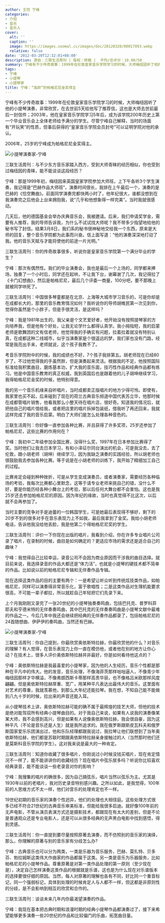 ```yaml
---
author: 王恺 宁峰
categories:
- 介绍
- 音乐
- 音乐人
cover:
  alt: ''
  caption: ''
  image: https://images.soomal.cc/images/doc/20120320/00017893.webp
  relative: false
date: '2012-03-20T12:32:01+08:00'
description: 源自：三联生活周刊 | 版权：转载 |  平均/总评分：10.00/50
summary: 宁峰有不少传奇故事：1999年在伦敦皇家音乐学院学习的时候，大师梅纽因听了他的小提琴演奏，非常欣赏，在去世前5天给他写了推荐信，这也是大师去世前最后一封信件；2003年，他在皇家音乐学院学习5年后，成为该学院200年历史上第一个毕业音乐会上全体老师给予满分的学生。尽管宁峰自己解释，当时的场面有“开玩笑”的性质……
tags:
- 宁峰
- 小提琴
- 小提琴家
title: 宁峰：“高龄”的帕格尼尼金奖得主
---
```


宁峰有不少传奇故事：1999年在伦敦皇家音乐学院学习的时候，大师梅纽因听了他的小提琴演奏，非常欣赏，在去世前5天给他写了推荐信，这也是大师去世前最后一封信件；2003年，他在皇家音乐学院学习5年后，成为该学院200年历史上第一个毕业音乐会上全体老师给予满分的学生。尽管宁峰自己解释，当时的场面有“开玩笑”的性质，但事后获得的“皇家音乐学院会员封号”可以证明学院对他的承认。

2006年，25岁的宁峰成为帕格尼尼金奖得主。

![小提琴演奏家-宁峰](https://images.soomal.cc/images/doc/20120320/00017893.webp)





三联生活周刊：与不少东方音乐家踏入西方，受到大师青睐的经历相似，你也受到过梅纽因的青睐，能不能谈谈这段经历？

宁峰：那是1999年初，梅纽因来英国皇家学院参加大师班，上下午各听3个学生演奏，我记得是“巴赫作品大师班”，演奏时间很长，我排在上午最后一个，演奏的是巴赫的《恰空舞曲》。前面同学演奏完都快两小时了，他年纪很大，谁都没想到在我演奏完之后他会上台来拥抱我，说“几乎和他想象得一样完美”。当时我就很感动。

几天后，他的德国基金会举办庆典音乐会，我被邀请。后来，我们申请奖学金，需要有人推荐，我的导师告诉我，为什么不试试找大师呢？我不带多少指望地给他的秘书写了封信。结果3月8日，我们系的秘书很神秘地交给我一个东西，原来是大师的回复，整个音乐学院都为此事而兴奋。信上面写道：“他的演奏深深地打动了我。他的音乐天赋与才能将使他的前途一片光明。”

三联生活周刊：你的传奇故事很多，听说你是皇家音乐学院第一个满分毕业的学生？

宁峰：那次有偶然性。我们的毕业演奏会，我也是最后一个上场的，同学都来捧场，独奏了一个小时后，同学还在起哄，不让我下台，谢幕谢了几次，我记得拉了《卡门幻想曲》，然后是帕格尼尼，最后几个评委一商量，100分吧，要不那晚上就被同学哄死了。

三联生活周刊：中国很多琴童都是在北京、上海等大城市学习音乐的，可是你却是在成都长大的，那里的音乐教育情况如何？我听说你的导师胡帷民第一次见到你，觉得你虽然是个小胖子，但是手很灵活，是这样吗？

宁峰：我是1981年出生的，我父亲是个文艺爱好者，他开始没有按照提琴家的方向培养我，但是他有个好处，让我无论学什么都得认真学。我小拇指短，我的启蒙老师是歌舞团的文有信老师，他觉得我的手确实有问题，拉着拉着就没有特别认真，在成都这种二线城市，似乎当演奏家是个很遥远的梦。我们家也没有门路，经常是我亮出手来，老师就说，这个孩子我教不了。

考音乐学院附中的时候，我的成绩也不好，7个孩子我排第五。胡老师现在已经80岁了，不过他觉得我的手虽然胖，但是演奏起来灵活。根据我的不足，他按照国际标准给我积累曲目，磨炼基本功，扩大我的音乐面，技巧性作品和经典作品都有练习。他是中国音乐教育的真正权威，我到英国后也是跟着他的儿子胡坤继续学习，我得帕格尼尼金奖的时候，他特别得意。

我的另一个音乐机缘来自听唱片，当时成都卖正版唱片的地方少得可怜。即使有，我家里也买不起，后来碰到了现在的荷兰古典音乐频道中国代表苏立华，他那时候在成都管唱片销售，他看我那么小整天待在唱片店，很好奇。知道我的情况后，就把他自己的唱片借给我，或者把店里的唱片拆掉包装纸，借我听了再还回来，我就这样完成了我的音乐启蒙。明白了大师们是怎么处理各种音色的。 

三联生活周刊：你好像一直参加各种比赛，并且获得了许多奖项，25岁还参加了帕格尼尼，这些比赛的作用何在？

宁峰：我初中二年级参加全国比赛，没得什么奖，1997年在日本参加比赛得了奖。当时他们让我去日本学习，有和小泽征尔同台演出的机会，可是我没去，去了伦敦，跟小胡老师（胡坤）继续学习，因为我缺乏演奏的实践经验，所以胡老师也很鼓励我去参加各种比赛。等于说是在小胡老师的训练下，我开始了精细加工自己的过程。

比赛肯定会碰到种种挫折，可是从学生变成演奏员，或者演奏家，需要经历各种临场的考验，我每次比赛都心里默念，这等于请专业老师来挑自己的错，没什么不好，要是你能历经各种小舞台上的考验，那以后任何大舞台都不会害怕。这也是我25岁还去参加帕格尼尼的原因。因为年纪的缘故，当时也真觉得不比这次，以后就不会再参加了。

当时主要的竞争对手是迪蕾的一位韩国学生，可是她最后表现得不够好，剩下的20岁不到的很多对手在音乐表现力上不如我，最后我拿到了金奖。我给小胡老师电话，告诉他我没给他丢脸，我是他第二个得帕格尼尼奖的学生。

三联生活周刊：评价一下你现在出版的唱片，我看到介绍，你在许多专业唱片公司录了唱片，在录制的时候，曲目是如何确定的？更适应市场的需求还是适合自己的趣味？

宁峰：我觉得自己比较幸运，录音公司不会因为商业原因而干涉我的曲目选择。就目前来说，我选择录音的作品大都还是“体力活”，也就是小提琴的硬技术都不简单的作品。比如说以前的帕格尼尼专辑和无伴奏作品专辑。

现在选择这类作品的目的主要有两个：一是希望让听众听到传统炫技类作品，如帕格尼尼，同样可以演奏得非常音乐化，富于歌唱性；二是这类作品对生理机能要求很高，不可能一辈子都拉，所以就趁自己年轻把它们先录下来。

上个月我刚刚又录完了一张20世纪的小提琴独奏奏鸣曲，包括巴托克、普罗科菲耶夫和亨德米特的无伴奏奏鸣曲，其中巴托克的无伴奏奏鸣曲是小提琴文献中最难的作品之一。今后几年中我还会继续把经典的无伴奏作品都录了，包括帕格尼尼的24首随想曲、伊萨伊的奏鸣曲，当然还有巴赫。

![小提琴演奏家-宁峰](https://images.soomal.cc/images/doc/20120320/00017894.webp)





三联生活周刊：你自己提到，你最欣赏奥依斯特拉赫，你最欣赏他的什么？对音乐的理解？有人觉得，在音乐表现力上你一直在模仿他，或者他在别的地方让你心动？在技术上，很多人评价奥依斯特拉赫并非最好，你是如何看待他这点的？

宁峰：奥依斯特拉赫是我最喜爱的小提琴家，因为他的人生经历，音乐个性都是那种在平凡中的伟大。他的发音，音乐处理，不像海菲茨那样咄咄逼人，不像青少年梅纽因那样才华横溢，不像弗朗西斯卡蒂那样高贵华丽，也不像格吕米欧那样风度翩翩。但是奥依斯特拉赫厚重、宽广，用某种平凡表达出最伟大的音乐。这里面有对艺术的尊重，我就羡慕他，到那么大年纪还能拉琴。我在想，不知自己能不能做到八九十岁的时候，拉出来的声音还能入耳。

从小提琴技术上讲，奥依斯特拉赫可能的确不属于最辉煌的技艺大师，但他的技术是绝对能驾驭所有经典小提琴曲目的。对于我自己来说，如果有人说我的演奏像某某大师，我不会感到高兴，但是如果有人说像奥依斯特拉赫，我会很自豪，因为这种平凡（不论是音乐还是人生）就是我所追求的。我在俄罗斯跟斯皮瓦科夫和俄罗斯国家爱乐乐团演出过，他和乐队经理都跟我说过，我拉琴让他们联想到了当年奥依斯特拉赫，他们都是苏联时期跟奥依斯特拉赫亲身接触过的人（当然那时他们还是莫斯科音乐学院的学生）。这对我来说是最大的一种肯定。

三联生活周刊：知道你收藏了很多唱片，你刚说过小时候没钱买唱片，现在肯定情况不一样了，能不能讲讲你的收藏经历？现在唱片中弦乐居多吗？听说你比较喜欢经典录音，能不能谈谈一些老录音对你的影响？

宁峰：我搜集的唱片的确很多，因为自己搞弦乐，唱片当然以弦乐为主。尤其是1930年以前的老唱片，我对历史录音特别感兴趣。之所以如此，是我觉得，100年前的人思维方式不太一样，他们对音乐的处理肯定也不一样。

19世纪初期的音乐家的演奏个性迥异，他们的处理也大相径庭。这些处理方式很多已经不符合21世纪的古典音乐审美标准，但能给我很多启迪。就好像100年前的无声电影，不管从演员表演方式还是摄影技术，都跟现在有太大的差别，但是不论是普通观众还是专业电影人，还是可以从很多经典的无声黑白电影中找到感悟，得到灵感。

三联生活周刊：你一直提到要尽量按照原著去演奏，而不仿照别的音乐家的演绎，那么，你理解的原著与别的音乐家有分歧怎么办?

宁峰：古典音乐也可以分为两类，一类是乐器为音乐服务，巴赫、莫扎特、贝多芬、勃拉姆斯这类伟大作曲家的作品都属于这类。另一类是音乐为乐器服务，比如帕格尼尼的小提琴作品。尊重原著是对第一类作品处理的第一原则（至少现在是），决定自己怎样演奏这类作品的根据就是乐谱，这也是为什么现在对乐谱版本的选择要很仔细的原因。当然，每人对原著的理解也各有不同，好比同一个重音标记，同一个强弱标记，具体到处理的时候肯定人与人都不一样，但这都是非原则性的分歧，是不会影响到相互的欣赏和合作的。

三联生活周刊：谈谈未来几年内你最渴望演奏的作品。

宁峰：我现在基本把古典时期和浪漫时期的经典小提琴作品都演奏过了，接下来希望能够更多演奏一些20世纪的作品和比较偏门的乐曲，拓宽曲目量。